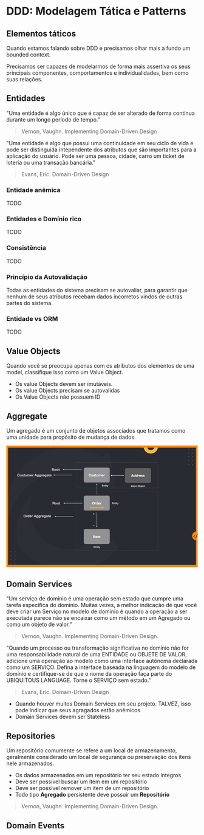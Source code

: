# DDD: Modelagem Tática e Patterns

## Elementos táticos
Quando estamos falando sobre DDD e precisamos olhar mais a fundo um bounded context.

Precisamos ser capazes de modelarmos de forma mais assertiva os seus principais componentes, comportamentos e individualidades, bem como suas relações.

## Entidades
"Uma entidade é algo único que é capaz de ser alterado de forma contínua durante um longo período de tempo."
> Vernon, Vaughn. Implementing Domain-Driven Design

"Uma entidade é algo que possui uma continuidade em seu ciclo de vida e pode ser distinguida intependente dos atributos que são importantes para a aplicação do usuário. Pode ser uma pessoa, cidade, carro um ticket de loteria ou uma transação bancária."
> Evans, Eric. Domain-Driven Design

### Entidade anêmica
TODO

### Entidades e Domínio rico
TODO

### Consistência
TODO

### Princípio da Autovalidação
Todas as entidades do sistema precisam se autovaliar, para garantir que nenhum de seus atributos recebam dados incorretos vindos de outras partes do sistema.

### Entidade vs ORM
TODO

## Value Objects
Quando você se preocupa apenas com os atributos dos elementos de uma model, classifique isso como um Value Object.
- Os value Objects devem ser imutáveis.
- Os value Objects precisam se autovalidas
- Os Value Objects não possuem ID

## Aggregate
Um agregado é um conjunto de objetos associados que tratamos como uma unidade para propósito de mudança de dados.

![](../_assets/aggregate.png "Aggregate")

## Domain Services
"Um serviço de domínio é uma operação sem estado que cumpre uma tarefa específica do domínio.
Muitas vezes, a melhor indicação de que você deve criar um Serviço no modelo de domínio é quando a operação a ser executada parece não se encaixar
como um método em um Agregado ou como um objeto de valor."

> Vernon, Vaughn. Implementing Domain-Driven Design.

"Quando um processo ou transformação significativa no domínio não for uma responsabilidade natural de uma ENTIDADE ou OBJETE DE VALOR, adicione uma operação
ao modelo como uma interface autônoma declarada como um SERVIÇO. Defina a interface baseada na linguagem do modelo de domínio e certifique-se de que o nome da
operação faça parte do UBIQUITOUS LANGUAGE. Torne o SERVIÇO sem estado."

> Evans, Eric. Domain-Driven Design

- Quando houver muitos Domain Services em seu projeto. TALVEZ, isso pode indicar que seus agragados estão anêmicos
- Domain Services devem ser Stateless

## Repositories
Um repositório comumente se refere a um local de armazenamento, geralmente considerado um local de segurança ou preservação dos itens nele armazenados.
- Os dados armazenados em um repositório ter seu estado íntegros
- Deve ser possível buscar um item em um repositório
- Deve ser possível remover um item de um repositório
- Todo tipo **Agregado** persistente deve possuir um **Repositório**

> Vernon, Vaughn. Implementing Domain-Driven Design.

## Domain Events
